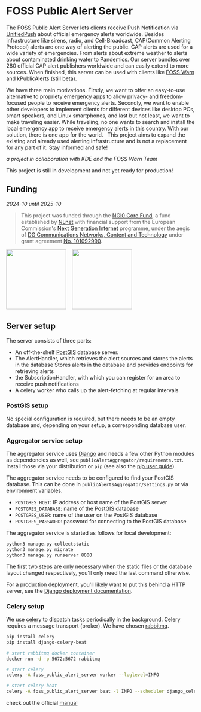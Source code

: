 <!--
# SPDX-FileCopyrightText: Nucleus <nucleus-ffm@posteo.de>
# SPDX-License-Identifier: AGPL-3.0-or-later
-->

# FOSS Public Alert Server

The FOSS Public Alert Server lets clients receive Push Notification via [UnifiedPush](https://unifiedpush.org/) about official emergency alerts worldwide. Besides infrastructure like sirens, radio, and Cell-Broadcast, CAP(Common Alerting Protocol) alerts are one way of alerting the public. 
CAP alerts are used for a wide variety of emergencies. From alerts about extreme weather to alerts about contaminated drinking water to Pandemics. Our server bundles over 280 official CAP alert publishers worldwide and can easily extend to more sources. When finished, this server can be used with clients like [FOSS Warn](https://github.com/nucleus-ffm/foss_warn) and kPublicAlerts (still beta).

We have three main motivations. Firstly, we want to offer an easy-to-use alternative to propriety emergency apps to allow privacy- and freedom-focused people to receive emergency alerts. Secondly, we want to enable other developers to implement clients for different devices like desktop PCs, smart speakers, and Linux smartphones, and last but not least, we want to make traveling easier. While traveling, no one wants to search and install the local emergency app to receive emergency alerts in this country. With our solution, there is one app for the world.
 
This project aims to expand the existing and already used alerting infrastructure and is not a replacement for any part of it. Stay informed and safe!

*a project in collaboration with KDE and the FOSS Warn Team*

This project is still in development and not yet ready for production!

## Funding
*2024-10 until 2025-10*

> This project was funded through the [NGI0 Core Fund](https://nlnet.nl/core), a fund established by [NLnet](https://nlnet.nl/) with financial support from the European Commission's [Next Generation Internet](https://ngi.eu/) programme, under the aegis of [DG Communications Networks, Content and Technology](https://commission.europa.eu/about-european-commission/departments-and-executive-agencies/communications-networks-content-and-technology_en) under grant agreement [No. 101092990](https://cordis.europa.eu/project/id/101092990).

<img src="https://nlnet.nl/logo/banner.svg" width=160>
&nbsp;&nbsp;
<img src="https://nlnet.nl/image/logos/NGI0Core_tag.svg" width=160>

## Server setup

The server consists of three parts:
* An off-the-shelf [PostGIS](https://postgis.net/) database server.
* The AlertHandler, which retrieves the alert sources and stores the alerts in the database
Stores alerts in the database and provides endpoints for retrieving alerts
* the SubscriptionHandler, with which you can register for an area to receive push notifications
* A celery worker who calls up the alert-fetching at regular intervals

### PostGIS setup

No special configuration is required, but there needs to be an empty database
and, depending on your setup, a corresponding database user.

### Aggregator service setup

The aggregator service uses [Django](https://www.djangoproject.com/) and needs a few other Python modules
as dependencies as well, see `publicAlertAggregator/requirements.txt`. Install those via your distribution or
`pip` (see also the [pip user guide](https://pip.pypa.io/en/stable/user_guide/)).

The aggregator service needs to be configured to find your PostGIS database. This
can be done in `publicAlertsAggregator/settings.py` or via environment variables.
* `POSTGRES_HOST`: IP address or host name of the PostGIS server
* `POSTGRES_DATABASE`: name of the PostGIS database
* `POSTGRES_USER`: name of the user on the PostGIS database
* `POSTGRES_PASSWORD`: password for connecting to the PostGIS database

The aggregator service is started as follows for local development:

```bash
python3 manage.py collectstatic
python3 manage.py migrate
python3 manage.py runserver 8000
```

The first two steps are only necessary when the static files or the database layout changed
respectively, you'll only need the last command otherwise.

For a production deployment, you'll likely want to put this behind a HTTP server,
see the [Django deployment documentation](https://docs.djangoproject.com/en/5.0/howto/deployment/).

### Celery setup
We use [celery](https://docs.celeryq.dev/) to dispatch tasks periodically in the background.
Celery requires a message transport (broker). We have chosen [rabbitmq](https://www.rabbitmq.com/).

```bash
pip install celery
pip install django-celery-beat

# start rabbitmq docker container
docker run -d -p 5672:5672 rabbitmq

# start celery 
celery -A foss_public_alert_server worker --loglevel=INFO

# start celery beat
celery -A foss_public_alert_server beat -l INFO --scheduler django_celery_beat.schedulers:DatabaseScheduler
```
check out the official [manual](https://docs.celeryq.dev/en/stable/django/first-steps-with-django.html)
